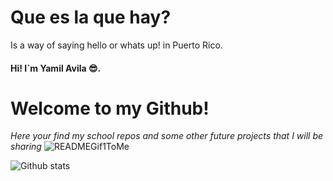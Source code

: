 # Que es la que hay?
Is a way of saying hello or whats up! in Puerto Rico.
#### Hi! I`m Yamil Avila :sunglasses:. 
**Welcome to my Github!**
=========================
*Here your find my school repos and some other future projects that I will be sharing*
![READMEGif1ToMe](https://user-images.githubusercontent.com/98177999/188248481-1a25502b-45e0-4651-8be6-b97f7360f01e.gif)

![Github stats](https://github-readme-stats.vercel.app/api?username=yamilavila)
